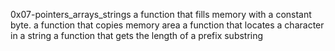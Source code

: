 0x07-pointers_arrays_strings
a function that fills memory with a constant byte.
a function that copies memory area
a function that locates a character in a string
a function that gets the length of a prefix substring
